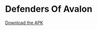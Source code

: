 # Defenders Of Avalon

[Download the APK](https://github.com/WoolyMamooth/kzsm-td/raw/main/DefendersOfAvalon_1_0.apk)



